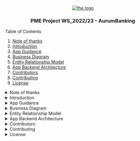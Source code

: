 <div id="top"></div>

<br />
<div align="center">
  <a href="https://github.com/fh-erfurt/ws2021_team_1_service_7_persons">
    <img src="https://raw.githubusercontent.com/fh-erfurt/ws2021_team_1_service_7_persons/java2/.github/assets/logo.png" width="80" alt="fhe logo" />
  </a>
  <br>
  <h3 align="center">PME Project WS_2022/23 - AurumBanking</h3>

</div>


<summary>Table of Contents</summary>
<ol>
  <li><a href="#note-of-thanks"> Note of thanks</a></li>
  <li><a href="#introduction"> Introduction</a></li>
  <li><a href="#app-guidance"> App Guidance</a></li>
  <li><a href="#business-diagram">Business Diagram</a></li>
  <li><a href="#entity-relationship-model">Entity Relationship Model</a></li>
  <li><a href="#app-backend-architecture">App Backend Architecture</a></li>
  <li><a href="#contributors">Contributors</a></li>
  <li><a href="#contributing">Contributing</a></li>
  <li><a href="#license">License</a></li>
</ol>



<details>
<summary>Note of thanks</summary>

# Note of thanks

I want to give a special thanks to Prof. Dr. Steffen Avemarg for the lecture, project consulting, help and the opportunity to try this project my own!
<p align="right">(<a href="#top">back to top</a>)</p>

</details>


<details>
<summary>Introduction</summary>

# Introduction

This repository is the PME Project of an banking-app. Focus on UI and specification from the predefined "Programmierung mobiler Endgeräte (PME)" Module.

The App was programmed and tested on a **Google Pixel 6 Pro API 27**.<br>
User Credentials to access the app is: <br>
* Email: t@t.de 
* Password: 123

The App has **only two view** with a completed implementation of a landscape mode:
* **Money Transfer/Überweisung**
* **Support**

For this Project the programming language Kotlin and Java was used. Besides that a relational database was implemented in a local database by using LiteSQL and Room from Android Jetpack. 

<p align="right">(<a href="#top">back to top</a>)</p>
</details>

<details>
<summary>App Guidance</summary>

# App Guidance

**The App was programmed and tested on a Google Pixel 6 Pro API 27.**

## Login

To Login into the App use the following credentials.

* Email: t@t.de 
* Password: 123

The user will be generated after every restart of the app, because the project is base on a local database in the RAM.


![alt text](docs/AppGuideImages/Login.png)

## Overview/Übersicht

After the Login, the user will be forwarded to the Overview-Fragment. Which will be shown in the following image. 

![alt text](docs/AppGuideImages/Overview.png)

The lastest transaction value will show the newest transaction that's was made.

## Profile/Profil

The user can see their personal information the tab "Profil". If the user want to change his/her password. The person has to change the switch to "yes", so the password-change section will be shown.  

![alt text](docs/AppGuideImages/Profil.png)

![alt text](docs/AppGuideImages/Profi_Password_Change.png)

## Money Transfer/Überweisung

In the view "Überweisung" the user can execute a money transfer order. The person has to fill all the Edittext of the formula and click the "Überweisung durchführen"- Button. 

![alt text](docs/AppGuideImages/Ueberweisung_1.png)

![alt text](docs/AppGuideImages/Ueberweisung_2.png)

In this view the user can use the landscape mode by rotate the app with rotation function of the smartphone.

![alt text](docs/AppGuideImages/Ueberweisung_Landscape_1.png)

![alt text](docs/AppGuideImages/Ueberweisung_Landscape_2.png)

## Deposit/Depot

In this view the user can check the current money value of her/his depot, search certain terms by click on the magnifying glass of the search bar and commit a search term. The user can also see all his transactions of the past in an recyclerview.

![alt text](docs/AppGuideImages/depot.png)

![alt text](docs/AppGuideImages/depot2.png)


## Transaction Details/Transaktionsdetails


In this view the user can see the transaction detail by clicking on the value site of the textfield from the recyclerview. The app will guide the user to the detail view. This will be shown in the following images.

![alt text](docs/AppGuideImages/detail_view_1.png)

![alt text](docs/AppGuideImages/detail_view_2.png)

By clicking on the "Zurück zum Depot"-button of the smartphone. The user can get back to the deposit view.

## Support

In the fragement "Support" the user can send the support a spefic request. The user has to fill all the Edittext and select one of the options in "Art der Anfrage". By pressing the button "Anfrage Absenden" the message will be "sent" to the support.

![alt text](docs/AppGuideImages/support_1.png)

This view can be used in a landscape-mode, too.

![alt text](docs/AppGuideImages/support_landscape_1.png)

![alt text](docs/AppGuideImages/support_landscape_2.png)

## "Back" button
The user can use "back" button of the smartphone to return from the current tab to the tab before (example by using the "back" button: Deposit -> Überweisung -> Profil -> Login).

If the user click on "back" button of the smartphone while the user is on the login fragment, the app will be close.




<p align="right">(<a href="#top">back to top</a>)</p>
</details>

<details>
<summary>Business Diagram</summary>

# Business Diagram

At the beginning of the project I tried to evaluate the business usecase of the app. Basically the app has only one view and this is from the customer as you can see on the image below. The customer/user should be able to search assignments/orders, looking in his/her deposit, transaction history and details. Therefore the customers should be able to see their personal details and changing the password to login into the app. Besides that the user can write a message to the support in a formula fragment.

![alt text](docs/diagrams/Business_Usecase_Diagram.png)


<p align="right">(<a href="#top">back to top</a>)</p>

</details>

<details>
<summary>Entity Relationship Model</summary>

# Entity Relationship Model

In the following image is the ER-Model the database. Only for faster and simpler SQL-Queries the transactionlist table and customer table are 1 to 1 connect. In real project this kind of ER-Model is not recommended.

![alt text](docs/diagrams/ER_Modell_Aurumbank_Final.jpg)

<p align="right">(<a href="#top">back to top</a>)</p>

</details>

<details>
<summary>App Backend Architecture </summary>

# App Backend Architecture 

Basically the AurumBanking Backend Architecture is structured in _**8 specifics layers**_, which can be _**abstacted to 4 layers**_.

The 8 Layers you can see on the diagamm below. 

The _**abstacted to 4 layers**_ are:

* Activity/Fragement-Layer
* Viewmodel-Layer
* Repository-Layer
* DAO-Layer
* Database-Layer

The **Activity/Fragement-Layer** are the "User Interface"-Layer, in which the user can interact with the app. In this layer the data will be only process and displayed into the specific form of the UI.

The **Viemmodel-Layer** bypass the data into the **Activity/Fragment-Layer** from underlying data layer and process certain data for the overlying layers.

The **Repository-Layer** is an abstraction layer between the **Viewmodel-Layer** and the **DAO-Layers**. This layer process the function and data from both overlying and underlying layer.


The **DAO-Layer** is used for the definition of the SQL-queries and function, which will be transformed into LiteSQL. The input and output data will be operated by the CRUD-Methods.

The **Database-Layer** is the stored data layer.

![alt text](docs/diagrams/App_Backend_Architecture_Final.png)

<p align="right">(<a href="#top">back to top</a>)</p>

</details>

<details>
<summary>Contributors</summary>

# Contributors

This repository is maintained by Tran Anh Hoang as a Project of the University Module "Programmierung mobiler Endgeräte (PME)".

<p align="right">(<a href="#top">back to top</a>)</p>

</details>

<details>
<summary>Contributing</summary>

# Contributing

This repository was created for educational purposes only so no contributions are required.

<p align="right">(<a href="#top">back to top</a>)</p>
</details>

<details>
<summary>License</summary>

# License

Distributed under the MIT License, see the [LICENSE](./LICENSE) file for more information.

<p align="right">(<a href="#top">back to top</a>)</p>

</details>